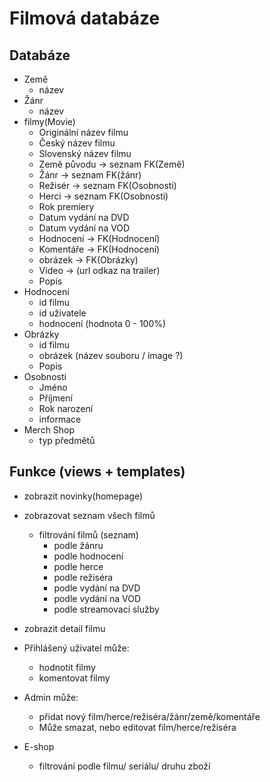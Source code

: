 # Filmová databáze

## Databáze
- Země
  - název
- Žánr
  - název
- filmy(Movie)
  - Originální název filmu
  - Český název filmu
  - Slovenský název filmu
  - Země původu -> seznam FK(Země)
  - Žánr -> seznam FK(žánr)
  - Režisér -> seznam FK(Osobnosti)
  - Herci -> seznam FK(Osobnosti)
  - Rok premiery
  - Datum vydání na DVD 
  - Datum vydání na VOD
  - Hodnocení -> FK(Hodnocení)
  - Komentáře -> FK(Hodnocení)
  - obrázek -> FK(Obrázky)
  - Video -> (url odkaz na trailer)
  - Popis
- Hodnocení
  - id filmu
  - id uživatele
  - hodnocení (hodnota 0 - 100%)
- Obrázky
  - id filmu
  - obrázek (název souboru / image ?)
  - Popis
- Osobnosti
    - Jméno
    - Příjmení
    - Rok narození
    - informace
- Merch Shop
  - typ předmětů


## Funkce (views + templates)

- zobrazit novinky(homepage)
- zobrazovat seznam všech filmů
    - filtrování filmů (seznam)
        - podle žánru
        - podle hodnocení
        - podle herce
        - podle režiséra
        - podle vydání na DVD
        - podle vydání na VOD
        - podle streamovací služby
  
        
      
- zobrazit detail filmu
- Přihlášený uživatel může:
  - hodnotit filmy
  - komentovat filmy
- Admin může:
  - přidat nový film/herce/režiséra/žánr/země/komentáře
  - Může smazat, nebo editovat film/herce/režiséra
- E-shop
  - filtrování podle filmu/ seriálu/ druhu zboží
  